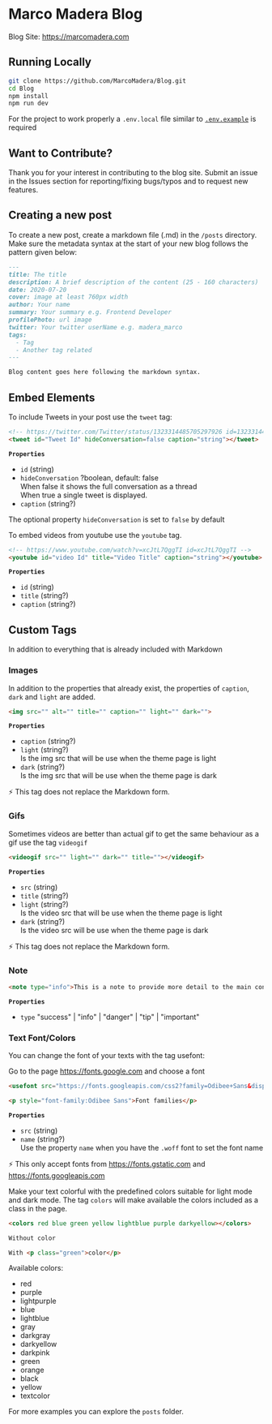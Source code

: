 # Marco Madera Blog

Blog Site: <https://marcomadera.com>

## **Running Locally**

```bash
git clone https://github.com/MarcoMadera/Blog.git
cd Blog
npm install
npm run dev
```

For the project to work properly a `.env.local` file similar to [`.env.example`](https://github.com/MarcoMadera/Blog/blob/master/.env.example) is required

## **Want to Contribute?**

Thank you for your interest in contributing to the blog site. Submit an issue in the Issues section for reporting/fixing bugs/typos and to request new features.

## **Creating a new post**

To create a new post, create a markdown file (.md) in the `/posts` directory. Make sure the metadata syntax at the start of your new blog follows the pattern given below:

```md
---
title: The title
description: A brief description of the content (25 - 160 characters)
date: 2020-07-20
cover: image at least 760px width
author: Your name
summary: Your summary e.g. Frontend Developer
profilePhoto: url image
twitter: Your twitter userName e.g. madera_marco
tags:
  - Tag
  - Another tag related
---

Blog content goes here following the markdown syntax.
```

## **Embed Elements**

To include Tweets in your post use the `tweet` tag:

```html
<!-- https://twitter.com/Twitter/status/1323314485705297926 id=1323314485705297926 -->
<tweet id="Tweet Id" hideConversation=false caption="string"></tweet>
```

**`Properties`**

- `id` (string)
- `hideConversation` ?boolean, default: false\
  When false it shows the full conversation as a thread\
  When true a single tweet is displayed.
- `caption` (string?)

The optional property `hideConversation` is set to `false` by default

To embed videos from youtube use the `youtube` tag.

```html
<!-- https://www.youtube.com/watch?v=xcJtL7QggTI id=xcJtL7QggTI -->
<youtube id="video Id" title="Video Title" caption="string"></youtube>
```

**`Properties`**

- `id` (string)
- `title` (string?)
- `caption` (string?)

## **Custom Tags**

In addition to everything that is already included with Markdown

### **Images**

In addition to the properties that already exist, the properties of `caption`, `dark` and `light` are added.

```html
<img src="" alt="" title="" caption="" light="" dark="">
```

**`Properties`**

- `caption` (string?)
- `light` (string?)\
  Is the img src that will be use when the theme page is light
- `dark` (string?)\
  Is the img src that will be use when the theme page is dark

⚡ This tag does not replace the Markdown form.

### **Gifs**

Sometimes videos are better than actual gif to get the same behaviour as a gif use the tag `videogif`

```html
<videogif src="" light="" dark="" title=""></videogif>
```

**`Properties`**

- `src` (string)
- `title` (string?)
- `light` (string?)\
  Is the video src that will be use when the theme page is light
- `dark` (string?)\
  Is the video src will be use when the theme page is dark

⚡ This tag does not replace the Markdown form.

### **Note**

```html
<note type="info">This is a note to provide more detail to the main content</note>
```

**`Properties`**

- `type` "success" | "info" | "danger" | "tip" | "important"

### **Text Font/Colors**

You can change the font of your texts with the tag usefont:

Go to the page <https://fonts.google.com> and choose a font

```html
<usefont src="https://fonts.googleapis.com/css2?family=Odibee+Sans&display=swap"></usefont>

<p style="font-family:Odibee Sans">Font families</p>
```

**`Properties`**

- `src` (string)
- `name` (string?)\
  Use the property `name` when you have the `.woff` font to set the font name

⚡ This only accept fonts from <https://fonts.gstatic.com> and <https://fonts.googleapis.com>

Make your text colorful with the predefined colors suitable for light mode and dark mode. The tag `colors` will make available the colors included as a class in the page.

```html
<colors red blue green yellow lightblue purple darkyellow></colors>

Without color

With <p class="green">color</p>
```

Available colors:

- red
- purple
- lightpurple
- blue
- lightblue
- gray
- darkgray
- darkyellow
- darkpink
- green
- orange
- black
- yellow
- textcolor

For more examples you can explore the `posts` folder.
